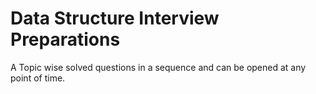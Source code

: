 # Data Structure Interview Preparations


A Topic wise solved questions in a sequence and can be opened at any point of time.
